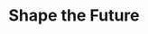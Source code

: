---
layout: song
id: 38
title: Shape the Future
artist: Kraedt
genre: Drum & Bass
image: STF EP.jpg
buy-able: true
downloadable: true
yt-id: sGy9HslW4Q0
itunes: https://itunes.apple.com/us/album/shape-the-future-surface-single/1351123893
beatport:
amazon: https://www.amazon.com/Shape-Future-Surface-Kraedt/dp/B079YNMBTB/ref=sr_1_2?s=dmusic&ie=UTF8&qid=1519396578&sr=1-2-mp3-albums-bar-strip-0&keywords=Kraedt
spotify: https://open.spotify.com/album/2YcWpOBpq9nzoFVsBTJnrP?si=JsdN-Iq4SNK-DhCF0x3LdA
license: 1
---